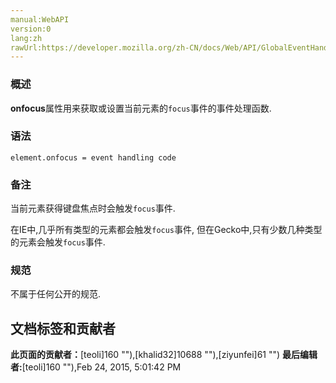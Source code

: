 ```yaml
---
manual:WebAPI
version:0
lang:zh
rawUrl:https://developer.mozilla.org/zh-CN/docs/Web/API/GlobalEventHandlers/onfocus
---
```






### 概述<a name="概述"></a>


**onfocus**属性用来获取或设置当前元素的`focus`事件的事件处理函数.


### 语法<a name="语法"></a>

```
element.onfocus = event handling code
```

### 备注<a name="备注"></a>


当前元素获得键盘焦点时会触发`focus`事件.



在IE中,几乎所有类型的元素都会触发`focus`事件, 但在Gecko中,只有少数几种类型的元素会触发`focus`事件.


### 规范<a name="规范"></a>


不属于任何公开的规范.




## 文档标签和贡献者
**此页面的贡献者：**[teoli]160 ""),[khalid32]10688 ""),[ziyunfei]61 "")
**最后编辑者:**[teoli]160 ""),<time>Feb 24, 2015, 5:01:42 PM</time>


